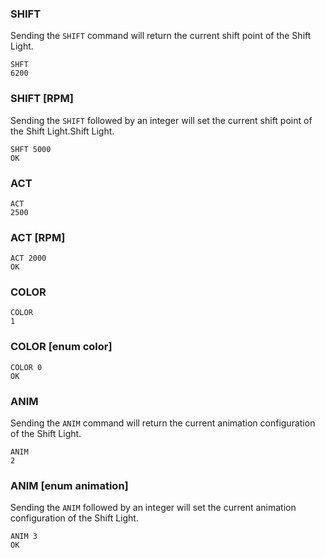 ### SHIFT
Sending the <code>SHIFT</code> command will return the current shift point of the Shift Light.
```
SHFT
6200
```

### SHIFT [RPM]
Sending the <code>SHIFT</code> followed by an integer will set the current shift point of the Shift Light.Shift Light.
```
SHFT 5000
OK
```

### ACT
```
ACT
2500
```

### ACT [RPM]
```
ACT 2000
OK
```

### COLOR
```
COLOR
1
```

### COLOR [enum color]
```
COLOR 0
OK
```

### ANIM
Sending the <code>ANIM</code> command will return the current animation configuration of the Shift Light.
```
ANIM
2
```

### ANIM [enum animation]
Sending the <code>ANIM</code> followed by an integer will set the current animation configuration of the Shift Light.
```
ANIM 3
OK
```
